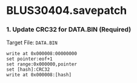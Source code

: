 # BLUS30404.savepatch

### 1. Update CRC32 for DATA.BIN (Required)

Target File: `DATA.BIN`

```
write at 0x000008:00000000
set pointer:eof+1
set range:0x000000,pointer
set [hash]:CRC32
write at 0x000008:[hash]
```

